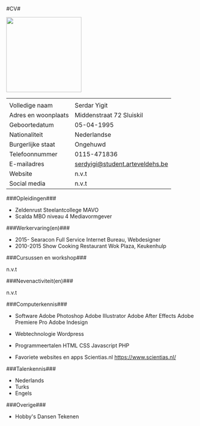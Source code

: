 #CV#

<img src="https://scontent-amt2-1.xx.fbcdn.net/v/t1.0-9/12651190_802655603179453_1693665489334004100_n.jpg?oh=a3a350de91a2f4343bd7367f9f3b7101&oe=5893FFFC" width="200">

|   					| 									|
| --------------------- | --------------------------------- |
|   					| 									|
| Volledige naam	 	| Serdar Yigit						|
| Adres en woonplaats  	| Middenstraat 72 Sluiskil			|
| Geboortedatum	 		| 05-04-1995						|
| Nationaliteit  		| Nederlandse						|
| Burgerlijke staat	 	| Ongehuwd							|
| Telefoonnummer  		| 0115-471836						|
| E-mailadres	 		| serdyigi@student.arteveldehs.be	|
| Website  				| n.v.t								|
| Social media	 		| n.v.t								|

###Opleidingen###

- Zeldenrust Steelantcollege MAVO
- Scalda MBO niveau 4 Mediavormgever

###Werkervaring(en)###

- 2015-		Searacon Full Service Internet Bureau, Webdesigner
- 2010-2015	Show Cooking Restaurant Wok Plaza, Keukenhulp

###Cursussen en workshop###

n.v.t

###Nevenactiviteit(en)###

n.v.t

###Computerkennis###

- Software
	Adobe Photoshop
	Adobe Illustrator
	Adobe After Effects
	Adobe Premiere Pro
	Adobe Indesign

- Webtechnologie
	Wordpress

- Programmeertalen
	HTML
	CSS
	Javascript
	PHP
	
- Favoriete websites en apps
	Scientias.nl https://www.scientias.nl/
	

###Talenkennis###

- Nederlands
- Turks
- Engels

###Overige###

- Hobby's
	Dansen
	Tekenen